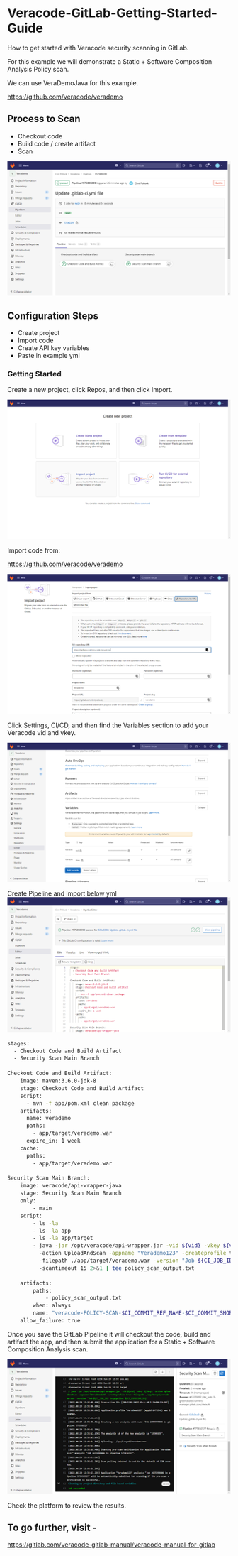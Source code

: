 # Veracode-GitLab-Getting-Started-Guide
How to get started with Veracode security scanning in GitLab.

For this example we will demonstrate a Static + Software Composition Analysis Policy scan.

We can use VeraDemoJava for this example.

https://github.com/veracode/verademo

## Process to Scan
* Checkout code
* Build code / create artifact
* Scan

![Create New Project](images/GitLab-Getting-Started-CheckoutCodeScan.png)



## Configuration Steps
* Create project
* Import code
* Create API key variables
* Paste in example yml 

### Getting Started
Create a new project, click Repos, and then click Import.  

![Create New Project](images/GitLab-Getting-Started-1.png)

Import code from:

https://github.com/veracode/verademo

![Import Code](images/GitLab-Getting-Started-2.png)

Click Settings, CI/CD, and then find the Variables section to add your Veracode vid and vkey.

![Add Veracode API Keys](images/GitLab-Getting-Started-3.png)

Create Pipeline and import below yml
![Create Pipeline and Import below yml](images/GitLab-Getting-Started-4.png)


```bash
stages:
  - Checkout Code and Build Artifact
  - Security Scan Main Branch

Checkout Code and Build Artifact:
    image: maven:3.6.0-jdk-8
    stage: Checkout Code and Build Artifact
    script:
      - mvn -f app/pom.xml clean package 
    artifacts:
      name: verademo
      paths:
        - app/target/verademo.war
      expire_in: 1 week
    cache:
      paths:
        - app/target/verademo.war

Security Scan Main Branch:
    image: veracode/api-wrapper-java
    stage: Security Scan Main Branch
    only:
        - main
    script:
        - ls -la
        - ls -la app
        - ls -la app/target
        - java -jar /opt/veracode/api-wrapper.jar -vid ${vid} -vkey ${vkey}
          -action UploadAndScan -appname "Verademo123" -createprofile true -autoscan true
          -filepath ./app/target/verademo.war -version "Job ${CI_JOB_ID} in pipeline ${CI_PIPELINE_ID}" 
          -scantimeout 15 2>&1 | tee policy_scan_output.txt

    artifacts:
        paths:
            - policy_scan_output.txt
        when: always
        name: "veracode-POLICY-SCAN-$CI_COMMIT_REF_NAME-$CI_COMMIT_SHORT_SHA"
    allow_failure: true
```

Once you save the GitLab Pipeline it will checkout the code, build and artifact the app, and then submit the application for a Static + Software Composition Analysis scan.  

![Create Pipeline and Import below yml](images/GitLab-Getting-Started-5.png)

Check the platform to review the results.




## To go further, visit -

https://gitlab.com/veracode-gitlab-manual/veracode-manual-for-gitlab